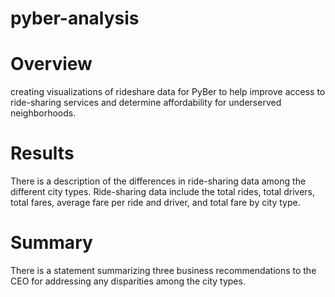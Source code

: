 # pyber-analysis

# Overview
creating visualizations of rideshare data for PyBer to help improve access to ride-sharing services and determine affordability for underserved neighborhoods.

# Results
There is a description of the differences in ride-sharing data among the different city types. Ride-sharing data include the total rides, total drivers, total fares, average fare per ride and driver, and total fare by city type.

# Summary
There is a statement summarizing three business recommendations to the CEO for addressing any disparities among the city types.